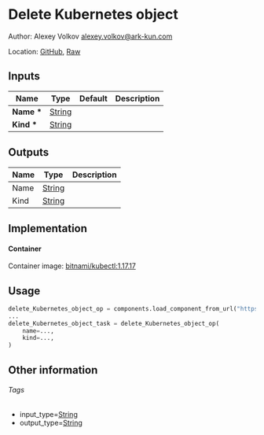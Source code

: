 <!-- BEGIN_GENERATED_CONTENT -->
# Delete Kubernetes object

Author: Alexey Volkov <alexey.volkov@ark-kun.com>

Location: [GitHub](https://github.com/Ark-kun/pipeline_components/blob/master/components/kubernetes/Delete_object/component.yaml), [Raw](https://raw.githubusercontent.com/Ark-kun/pipeline_components/master/components/kubernetes/Delete_object/component.yaml)

## Inputs

|Name|Type|Default|Description|
|-|-|-|-|
|**Name** **\***|[String]|||
|**Kind** **\***|[String]|||

## Outputs

|Name|Type|Description|
|-|-|-|
|Name|[String]||
|Kind|[String]||

## Implementation

#### Container

Container image: [bitnami/kubectl:1.17.17](https://hub.docker.com/r/bitnami/kubectl)

## Usage

```python
delete_Kubernetes_object_op = components.load_component_from_url("https://raw.githubusercontent.com/Ark-kun/pipeline_components/master/components/kubernetes/Delete_object/component.yaml")
...
delete_Kubernetes_object_task = delete_Kubernetes_object_op(
    name=...,
    kind=...,
)
```

## Other information

###### Tags

* input_type=[String]
* output_type=[String]

[String]: https://github.com/Ark-kun/pipeline_components/tree/master/types/String
<!-- END_GENERATED_CONTENT -->
